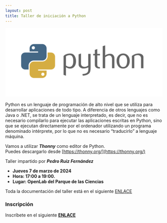 ```yaml
---
layout: post
title: Taller de iniciación a Python
---
```

<img src="/images/python1.png" width="600" />



Python es un lenguaje de programación de alto nivel que se utiliza para desarrollar aplicaciones de todo tipo. A diferencia de otros lenguajes como Java o .NET, se trata de un lenguaje interpretado, es decir, que no es necesario compilarlo para ejecutar las aplicaciones escritas en Python, sino que se ejecutan directamente por el ordenador utilizando un programa denominado intérprete, por lo que no es necesario “traducirlo” a lenguaje máquina.

Vamos a utilizar ***Thonny*** como editor de Python.  
Puedes descargarlo desde [https://thonny.org/](https://thonny.org/)


Taller impartido por ***Pedro Ruiz Fernández***






* **Jueves 7 de marzo de 2024**
* **Hora: 17:00 a 19:00.**
* **Lugar: OpenLab del Parque de las Ciencias**

Toda la documentación del taller está en el siguiente [ENLACE](https://github.com/pedroruizf/python)





### Inscripción

Inscríbete en el siguiente [**ENLACE**](https://forms.gle/ktmxhxRqzsjdtC5w8)
